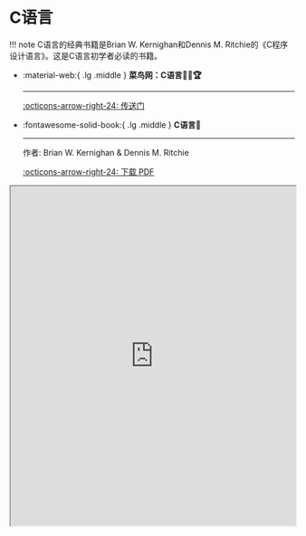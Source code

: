 # C语言

!!! note
    C语言的经典书籍是Brian W. Kernighan和Dennis M. Ritchie的《C程序设计语言》。这是C语言初学者必读的书籍。

<div class="grid cards" markdown>

-   :material-web:{ .lg .middle } __菜鸟网：C语言🎯✅🏆__

    ---

    [:octicons-arrow-right-24: <a href="https://www.runoob.com/cprogramming/c-tutorial.html" target="_blank"> 传送门 </a>](#)

-   :fontawesome-solid-book:{ .lg .middle } __C语言🎯__

    ---
    作者: Brian W. Kernighan & Dennis M. Ritchie

    [:octicons-arrow-right-24: <a href="https://ppea.github.io/CODING/C-C++/C/The_C_Programming_Language_2_ch.pdf" target="_blank"> 下载 PDF </a>](#)

</div>

<iframe src="https://ppea.github.io/CODING/C-C++/C/The_C_Programming_Language_2_ch.pdf" width="100%" height="600px"></iframe>

